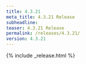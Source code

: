 ```yaml
---
title: 4.3.21
meta_title: 4.3.21 Release
subheadline: 
teaser: 4.3.21 Release
permalink: /releases/4.3.21/
version: 4.3.21
---
```


{% include _release.html %}
